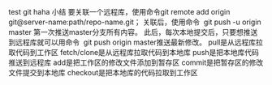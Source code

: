 test git haha 
小结
要关联一个远程库，使用命令git remote add origin git@server-name:path/repo-name.git；
关联后，使用命令  git push -u origin master 第一次推送master分支所有内容。
此后，每次本地提交后，只要想推送到远程库就可以用命令  git push origin master推送最新修改。
pull是从远程库拉取代码到工作区
fetch/clone是从远程库拉取代码到本地库
push是把本地库代码推送到远程库
add是把工作区的修改文件添加到暂存区
commit是把暂存区的修改文件提交到本地库
checkout是把本地库的代码拉取到工作区
